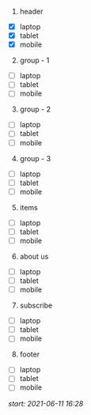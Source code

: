 1. header

- [x] laptop
- [x] tablet
- [x] mobile

2. group - 1

- [ ] laptop
- [ ] tablet
- [ ] mobile

3. group - 2

- [ ] laptop
- [ ] tablet
- [ ] mobile

4. group - 3

- [ ] laptop
- [ ] tablet
- [ ] mobile

5. items

- [ ] laptop
- [ ] tablet
- [ ] mobile

6. about us

- [ ] laptop
- [ ] tablet
- [ ] mobile

7. subscribe

- [ ] laptop
- [ ] tablet
- [ ] mobile

8. footer

- [ ] laptop
- [ ] tablet
- [ ] mobile

_start: 2021-06-11 16:28_
